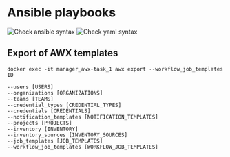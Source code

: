 # Ansible playbooks

![Check ansible syntax](https://github.com/osism/ansible-playbooks/workflows/Check%20ansible%20syntax/badge.svg)
![Check yaml syntax](https://github.com/osism/ansible-playbooks/workflows/Check%20yaml%20syntax/badge.svg)

## Export of AWX templates

```
docker exec -it manager_awx-task_1 awx export --workflow_job_templates ID
```

```
--users [USERS]
--organizations [ORGANIZATIONS]
--teams [TEAMS]
--credential_types [CREDENTIAL_TYPES]
--credentials [CREDENTIALS]
--notification_templates [NOTIFICATION_TEMPLATES]
--projects [PROJECTS]
--inventory [INVENTORY]
--inventory_sources [INVENTORY_SOURCES]
--job_templates [JOB_TEMPLATES]
--workflow_job_templates [WORKFLOW_JOB_TEMPLATES]
```

